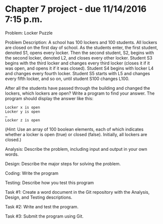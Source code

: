 # Chapter 7 project - due 11/14/2016 7:15 p.m.

Problem: Locker Puzzle

Problem Description:
A school has 100 lockers and 100 students. All lockers are closed on the first day of school. As the students enter, the first student, denoted S1, opens every locker. Then the second student, S2, begins with the second locker, denoted L2, and closes every other locker. Student S3 begins with the third locker and changes every third locker (closes it if it was open, and opens it if it was closed). Student S4 begins with locker L4 and changes every fourth locker. Student S5 starts with L5 and changes every fifth locker, and so on, until student S100 changes L100.

After all the students have passed through the building and changed the lockers, which lockers are open? Write a program to find your answer. The program should display the answer like this: 

```
Locker x is open
Locker y is open
…
Locker z is open
```

(*Hint*: Use an array of 100 boolean elements, each of which indicates whether a locker is open (true) or closed (false). Initially, all lockers are closed.)

Analysis: Describe the problem, including input and output in your own words. 

Design: Describe the major steps for solving the problem. 

Coding: Write the program

Testing: Describe how you test this program

Task #1: Create a word document in the Git repository with the Analysis, Design, and Testing descriptions.

Task #2: Write and test the program.

Task #3: Submit the program using Git.
